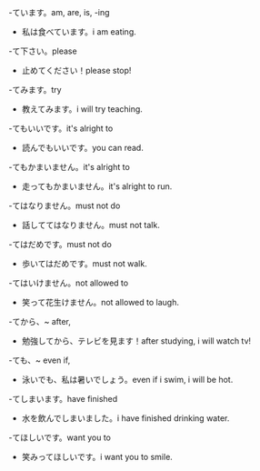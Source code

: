-ています。am, are, is, -ing
- 私は食べています。i am eating.

-て下さい。please
- 止めてください！please stop!

-てみます。try
- 教えてみます。i will try teaching. 

-てもいいです。it's alright to
- 読んでもいいです。you can read.

-てもかまいません。it's alright to
- 走ってもかまいません。it's alright to run.

-てはなりません。must not do
- 話しててはなりません。must not talk.

-てはだめです。must not do
- 歩いてはだめです。must not walk.

-てはいけません。not allowed to 
- 笑って花生けません。not allowed to laugh.

-てから、~ after,
- 勉強してから、テレビを見ます！after studying, i will watch tv!

-ても、~ even if,
- 泳いでも、私は暑いでしょう。even if i swim, i will be hot.

-てしまいます。have finished
- 水を飲んでしまいました。i have finished drinking water.

-てほしいです。want you to
- 笑みってほしいです。i want you to smile. 